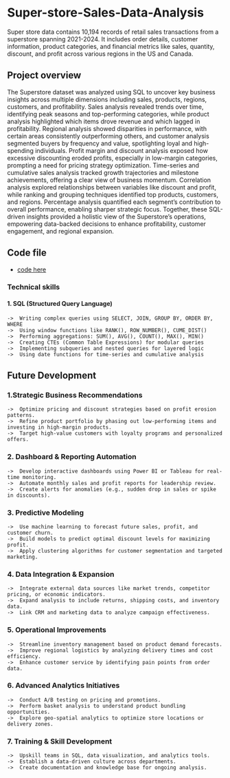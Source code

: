 # Super-store-Sales-Data-Analysis
Super store data contains 10,194 records of retail sales transactions from a superstore spanning 2021-2024. It includes order details, customer information, product categories, and financial metrics like sales, quantity, discount, and profit across various regions in the US and Canada.

## Project overview
The Superstore dataset was analyzed using SQL to uncover key business insights across multiple dimensions including sales, products, regions, customers, and profitability. Sales analysis revealed trends over time, identifying peak seasons and top-performing categories, while product analysis highlighted which items drove revenue and which lagged in profitability. Regional analysis showed disparities in performance, with certain areas consistently outperforming others, and customer analysis segmented buyers by frequency and value, spotlighting loyal and high-spending individuals. Profit margin and discount analysis exposed how excessive discounting eroded profits, especially in low-margin categories, prompting a need for pricing strategy optimization. Time-series and cumulative sales analysis tracked growth trajectories and milestone achievements, offering a clear view of business momentum. Correlation analysis explored relationships between variables like discount and profit, while ranking and grouping techniques identified top products, customers, and regions. Percentage analysis quantified each segment’s contribution to overall performance, enabling sharper strategic focus. Together, these SQL-driven insights provided a holistic view of the Superstore’s operations, empowering data-backed decisions to enhance profitability, customer engagement, and regional expansion.
## Code file
- <a href=https://github.com/venunelaturi/Super-store-Sales-Data-Analysis/blob/main/Super%20store%20data%20analysis.sql>code here</a>



### Technical skills
#### 1. SQL (Structured Query Language)
    ->  Writing complex queries using SELECT, JOIN, GROUP BY, ORDER BY, WHERE
    ->  Using window functions like RANK(), ROW_NUMBER(), CUME_DIST()
    ->  Performing aggregations: SUM(), AVG(), COUNT(), MAX(), MIN()
    ->  Creating CTEs (Common Table Expressions) for modular queries
    ->  Implementing subqueries and nested queries for layered logic
    ->  Using date functions for time-series and cumulative analysis

## Future Development
### 1.Strategic Business Recommendations
    ->  Optimize pricing and discount strategies based on profit erosion patterns.
    ->  Refine product portfolio by phasing out low-performing items and investing in high-margin products.
    ->	Target high-value customers with loyalty programs and personalized offers.
### 2. Dashboard & Reporting Automation
    ->  Develop interactive dashboards using Power BI or Tableau for real-time monitoring.
    ->  Automate monthly sales and profit reports for leadership review.
    ->  Create alerts for anomalies (e.g., sudden drop in sales or spike in discounts).
### 3. Predictive Modeling
    ->  Use machine learning to forecast future sales, profit, and customer churn.
    ->  Build models to predict optimal discount levels for maximizing profit.
    ->  Apply clustering algorithms for customer segmentation and targeted marketing.
### 4. Data Integration & Expansion
    ->  Integrate external data sources like market trends, competitor pricing, or economic indicators.
    ->  Expand analysis to include returns, shipping costs, and inventory data.
    ->  Link CRM and marketing data to analyze campaign effectiveness.
### 5. Operational Improvements
    ->  Streamline inventory management based on product demand forecasts.
    ->  Improve regional logistics by analyzing delivery times and cost efficiency.
    ->  Enhance customer service by identifying pain points from order data.
### 6. Advanced Analytics Initiatives
    ->  Conduct A/B testing on pricing and promotions.
    ->  Perform basket analysis to understand product bundling opportunities.
    ->  Explore geo-spatial analytics to optimize store locations or delivery zones.
### 7. Training & Skill Development
    ->  Upskill teams in SQL, data visualization, and analytics tools.
    ->  Establish a data-driven culture across departments.
    ->  Create documentation and knowledge base for ongoing analysis.






